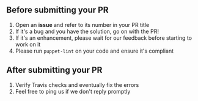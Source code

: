 ## Before submitting your PR

1.  Open an **issue** and refer to its number in your PR title
2.  If it's a bug and you have the solution, go on with the PR! 
3.  If it's an enhancement, please wait for our feedback before starting to work on it
4.  Please run `puppet-lint` on your code and ensure it's compliant

## After submitting your PR

1.  Verify Travis checks and eventually fix the errors
2.  Feel free to ping us if we don't reply promptly 

